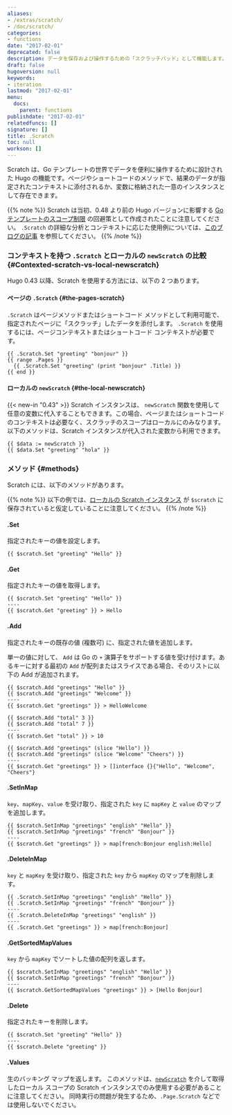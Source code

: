 ```yaml
---
aliases:
- /extras/scratch/
- /doc/scratch/
categories:
- functions
date: "2017-02-01"
deprecated: false
description: データを保存および操作するための「スクラッチパッド」として機能します。
draft: false
hugoversion: null
keywords:
- iteration
lastmod: "2017-02-01"
menu:
  docs:
    parent: functions
publishdate: "2017-02-01"
relatedfuncs: []
signature: []
title: .Scratch
toc: null
workson: []
---
```


Scratch は、Go テンプレートの世界でデータを便利に操作するために設計された Hugo の機能です。ページやショートコードのメソッドで、結果のデータが指定されたコンテキストに添付されるか、変数に格納された一意のインスタンスとして存在できます。

{{% note %}}
Scratch は当初、0.48 より前の Hugo バージョンに影響する [Go テンプレートのスコープ制限](https://github.com/golang/go/issues/10608) の回避策として作成されたことに注意してください。 `.Scratch` の詳細な分析とコンテキストに応じた使用例については、[このブログの記事](https://regisphilibert.com/blog/2017/04/hugo-scratch-explained-variable/) を参照してください。
{{% /note %}}

### コンテキストを持つ `.Scratch` とローカルの `newScratch` の比較 {#Contexted-scratch-vs-local-newscratch}

Hugo 0.43 以降、Scratch を使用する方法には、以下の 2 つあります。

#### ページの `.Scratch` {#the-pages-scratch}

`.Scratch` はページメソッドまたはショートコード メソッドとして利用可能で、指定されたページに「スクラッチ」したデータを添付します。 `.Scratch` を使用するには、ページコンテキストまたはショートコード コンテキストが必要です。

```go-html-template
{{ .Scratch.Set "greeting" "bonjour" }}
{{ range .Pages }}
  {{ .Scratch.Set "greeting" (print "bonjour" .Title) }}
{{ end }}
```

#### ローカルの `newScratch` {#the-local-newscratch}

{{< new-in "0.43" >}} Scratch インスタンスは、 `newScratch` 関数を使用して任意の変数に代入することもできます。この場合、ページまたはショートコードのコンテキストは必要なく、スクラッチのスコープはローカルにのみなります。 以下のメソッドは、Scratch インスタンスが代入された変数から利用できます。

```go-html-template
{{ $data := newScratch }}
{{ $data.Set "greeting" "hola" }}
```

### メソッド {#methods}

Scratch には、以下のメソッドがあります。

{{% note %}}
以下の例では、[ローカルの Scratch インスタンス](#the-local-newscratch) が `$scratch` に保存されていると仮定していることに注意してください。
{{% /note %}}

#### .Set

指定されたキーの値を設定します。

```go-html-template
{{ $scratch.Set "greeting" "Hello" }}
```

#### .Get

指定されたキーの値を取得します。

```go-html-template
{{ $scratch.Set "greeting" "Hello" }}
----
{{ $scratch.Get "greeting" }} > Hello
```

#### .Add

指定されたキーの既存の値 (複数可) に、指定された値を追加します。

単一の値に対して、 `Add` は Go の `+` 演算子をサポートする値を受け付けます。あるキーに対する最初の `Add` が配列またはスライスである場合、そのリストに以下の Add が追加されます。

```go-html-template
{{ $scratch.Add "greetings" "Hello" }}
{{ $scratch.Add "greetings" "Welcome" }}
----
{{ $scratch.Get "greetings" }} > HelloWelcome
```

```go-html-template
{{ $scratch.Add "total" 3 }}
{{ $scratch.Add "total" 7 }}
----
{{ $scratch.Get "total" }} > 10
```

```go-html-template
{{ $scratch.Add "greetings" (slice "Hello") }}
{{ $scratch.Add "greetings" (slice "Welcome" "Cheers") }}
----
{{ $scratch.Get "greetings" }} > []interface {}{"Hello", "Welcome", "Cheers"}
```

#### .SetInMap

`key`、`mapKey`、`value` を受け取り、指定された `key` に `mapKey` と `value` のマップを追加します。

```go-html-template
{{ $scratch.SetInMap "greetings" "english" "Hello" }}
{{ $scratch.SetInMap "greetings" "french" "Bonjour" }}
----
{{ $scratch.Get "greetings" }} > map[french:Bonjour english:Hello]
```

#### .DeleteInMap

`key` と `mapKey` を受け取り、指定された `key` から `mapKey` のマップを削除します。

```go-html-template
{{ .Scratch.SetInMap "greetings" "english" "Hello" }}
{{ .Scratch.SetInMap "greetings" "french" "Bonjour" }}
----
{{ .Scratch.DeleteInMap "greetings" "english" }}
----
{{ .Scratch.Get "greetings" }} > map[french:Bonjour]
```

#### .GetSortedMapValues

`key` から `mapKey` でソートした値の配列を返します。

```go-html-template
{{ $scratch.SetInMap "greetings" "english" "Hello" }}
{{ $scratch.SetInMap "greetings" "french" "Bonjour" }}
----
{{ $scratch.GetSortedMapValues "greetings" }} > [Hello Bonjour]
```

#### .Delete

指定されたキーを削除します。

```go-html-template
{{ $scratch.Set "greeting" "Hello" }}
----
{{ $scratch.Delete "greeting" }}
```

#### .Values

生のバッキング マップを返します。 このメソッドは、[`newScratch`](#the-local-newscratch) を介して取得したローカル スコープの Scratch インスタンスでのみ使用する必要があることに注意してください。 同時実行の問題が発生するため、`.Page.Scratch` などでは使用しないでください。


[pagevars]: /variables/page/
